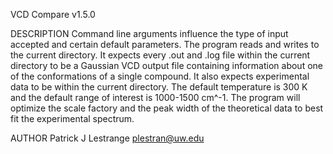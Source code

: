 VCD Compare v1.5.0

DESCRIPTION
  Command line arguments influence the type of input accepted and certain default parameters.
  The program reads and writes to the current directory. It expects every .out and .log file within 
  the current directory to be a Gaussian VCD output file containing information about one of the 
  conformations of a single compound. It also expects experimental data to be within the current 
  directory. The default temperature is 300 K and the default range of interest is 1000-1500 cm^-1. 
  The program will optimize the scale factory and the peak width of the theoretical data to best fit 
  the experimental spectrum. 

AUTHOR
  Patrick J Lestrange <plestran@uw.edu>

